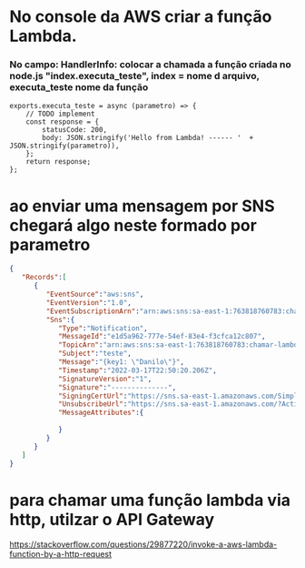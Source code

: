 # No console da AWS criar a função Lambda.
### No campo: HandlerInfo: colocar a chamada a função criada no node.js "index.executa_teste", index = nome d arquivo, executa_teste nome da função
```node
exports.executa_teste = async (parametro) => {
    // TODO implement
    const response = {
        statusCode: 200,
        body: JSON.stringify('Hello from Lambda! ------ '  + JSON.stringify(parametro)),
    };
    return response;
};
```


# ao enviar uma mensagem por SNS chegará algo neste formado por parametro
```json
{
   "Records":[
      {
         "EventSource":"aws:sns",
         "EventVersion":"1.0",
         "EventSubscriptionArn":"arn:aws:sns:sa-east-1:763818760783:chamar-lambda:a539f45c-102b-4cba-a873-0d5fb1f0540b",
         "Sns":{
            "Type":"Notification",
            "MessageId":"e1d5a962-777e-54ef-83e4-f3cfca12c807",
            "TopicArn":"arn:aws:sns:sa-east-1:763818760783:chamar-lambda",
            "Subject":"teste",
            "Message":"{key1: \"Danilo\"}",
            "Timestamp":"2022-03-17T22:50:20.206Z",
            "SignatureVersion":"1",
            "Signature":"--------------",
            "SigningCertUrl":"https://sns.sa-east-1.amazonaws.com/SimpleNotificationService-7ff5318490ec183fbaddaa2a969abfda.pem",
            "UnsubscribeUrl":"https://sns.sa-east-1.amazonaws.com/?Action=Unsubscribe&SubscriptionArn=arn:aws:sns:sa-east-1:763818760783:chamar-lambda:a539f45c-102b-4cba-a873-0d5fb1f0540b",
            "MessageAttributes":{
               
            }
         }
      }
   ]
}
```

# para chamar uma função lambda via http, utilzar o API Gateway
https://stackoverflow.com/questions/29877220/invoke-a-aws-lambda-function-by-a-http-request